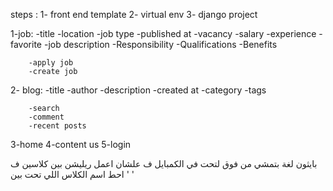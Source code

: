 steps :
1- front end template
2- virtual env
3- django project




1-job:
        -title
        -location
        -job type
        -published at
        -vacancy
        -salary
        -experience
        -favorite
        -job description
        -Responsibility
        -Qualifications
        -Benefits


        -apply job
        -create job


2- blog:
        -title
        -author
        -description
        -created at
        -category
        -tags


        -search
        -comment
        -recent posts


3-home
4-content us 
5-login

بايثون لغة بتمشي من فوق لتحت في الكمبايل ف علشان اعمل ريليشن بين كلاسين ف احط اسم الكلاس اللي تحت بين 
 ' '